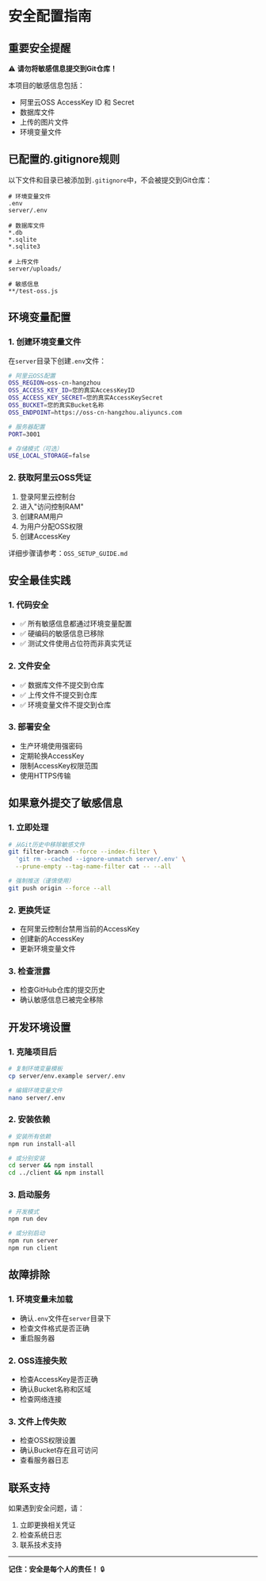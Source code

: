 # 安全配置指南

## 重要安全提醒

⚠️ **请勿将敏感信息提交到Git仓库！**

本项目的敏感信息包括：
- 阿里云OSS AccessKey ID 和 Secret
- 数据库文件
- 上传的图片文件
- 环境变量文件

## 已配置的.gitignore规则

以下文件和目录已被添加到`.gitignore`中，不会被提交到Git仓库：

```
# 环境变量文件
.env
server/.env

# 数据库文件
*.db
*.sqlite
*.sqlite3

# 上传文件
server/uploads/

# 敏感信息
**/test-oss.js
```

## 环境变量配置

### 1. 创建环境变量文件

在`server`目录下创建`.env`文件：

```bash
# 阿里云OSS配置
OSS_REGION=oss-cn-hangzhou
OSS_ACCESS_KEY_ID=您的真实AccessKeyID
OSS_ACCESS_KEY_SECRET=您的真实AccessKeySecret
OSS_BUCKET=您的真实Bucket名称
OSS_ENDPOINT=https://oss-cn-hangzhou.aliyuncs.com

# 服务器配置
PORT=3001

# 存储模式（可选）
USE_LOCAL_STORAGE=false
```

### 2. 获取阿里云OSS凭证

1. 登录阿里云控制台
2. 进入"访问控制RAM"
3. 创建RAM用户
4. 为用户分配OSS权限
5. 创建AccessKey

详细步骤请参考：`OSS_SETUP_GUIDE.md`

## 安全最佳实践

### 1. 代码安全
- ✅ 所有敏感信息都通过环境变量配置
- ✅ 硬编码的敏感信息已移除
- ✅ 测试文件使用占位符而非真实凭证

### 2. 文件安全
- ✅ 数据库文件不提交到仓库
- ✅ 上传文件不提交到仓库
- ✅ 环境变量文件不提交到仓库

### 3. 部署安全
- 生产环境使用强密码
- 定期轮换AccessKey
- 限制AccessKey权限范围
- 使用HTTPS传输

## 如果意外提交了敏感信息

### 1. 立即处理
```bash
# 从Git历史中移除敏感文件
git filter-branch --force --index-filter \
  'git rm --cached --ignore-unmatch server/.env' \
  --prune-empty --tag-name-filter cat -- --all

# 强制推送（谨慎使用）
git push origin --force --all
```

### 2. 更换凭证
- 在阿里云控制台禁用当前的AccessKey
- 创建新的AccessKey
- 更新环境变量文件

### 3. 检查泄露
- 检查GitHub仓库的提交历史
- 确认敏感信息已被完全移除

## 开发环境设置

### 1. 克隆项目后
```bash
# 复制环境变量模板
cp server/env.example server/.env

# 编辑环境变量文件
nano server/.env
```

### 2. 安装依赖
```bash
# 安装所有依赖
npm run install-all

# 或分别安装
cd server && npm install
cd ../client && npm install
```

### 3. 启动服务
```bash
# 开发模式
npm run dev

# 或分别启动
npm run server
npm run client
```

## 故障排除

### 1. 环境变量未加载
- 确认`.env`文件在`server`目录下
- 检查文件格式是否正确
- 重启服务器

### 2. OSS连接失败
- 检查AccessKey是否正确
- 确认Bucket名称和区域
- 检查网络连接

### 3. 文件上传失败
- 检查OSS权限设置
- 确认Bucket存在且可访问
- 查看服务器日志

## 联系支持

如果遇到安全问题，请：
1. 立即更换相关凭证
2. 检查系统日志
3. 联系技术支持

---

**记住：安全是每个人的责任！** 🔒



